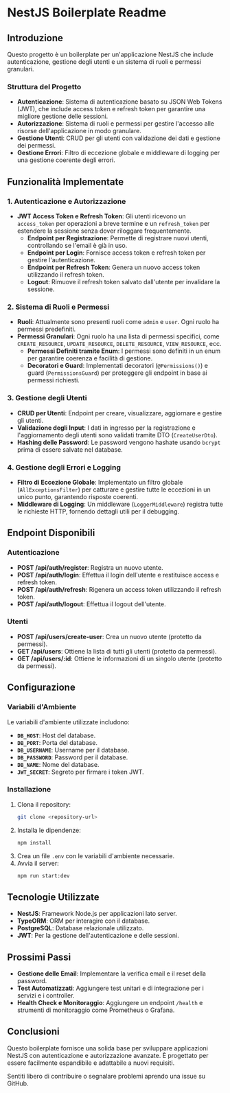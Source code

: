 # NestJS Boilerplate Readme

## Introduzione

Questo progetto è un boilerplate per un'applicazione NestJS che include autenticazione, gestione degli utenti e un sistema di ruoli e permessi granulari.

### Struttura del Progetto

- **Autenticazione**: Sistema di autenticazione basato su JSON Web Tokens (JWT), che include access token e refresh token per garantire una migliore gestione delle sessioni.
- **Autorizzazione**: Sistema di ruoli e permessi per gestire l'accesso alle risorse dell'applicazione in modo granulare.
- **Gestione Utenti**: CRUD per gli utenti con validazione dei dati e gestione dei permessi.
- **Gestione Errori**: Filtro di eccezione globale e middleware di logging per una gestione coerente degli errori.

## Funzionalità Implementate

### 1. Autenticazione e Autorizzazione

- **JWT Access Token e Refresh Token**: Gli utenti ricevono un `access_token` per operazioni a breve termine e un `refresh_token` per estendere la sessione senza dover riloggare frequentemente.
  - **Endpoint per Registrazione**: Permette di registrare nuovi utenti, controllando se l'email è già in uso.
  - **Endpoint per Login**: Fornisce access token e refresh token per gestire l'autenticazione.
  - **Endpoint per Refresh Token**: Genera un nuovo access token utilizzando il refresh token.
  - **Logout**: Rimuove il refresh token salvato dall'utente per invalidare la sessione.

### 2. Sistema di Ruoli e Permessi

- **Ruoli**: Attualmente sono presenti ruoli come `admin` e `user`. Ogni ruolo ha permessi predefiniti.
- **Permessi Granulari**: Ogni ruolo ha una lista di permessi specifici, come `CREATE_RESOURCE`, `UPDATE_RESOURCE`, `DELETE_RESOURCE`, `VIEW_RESOURCE`, ecc.
  - **Permessi Definiti tramite Enum**: I permessi sono definiti in un enum per garantire coerenza e facilità di gestione.
  - **Decoratori e Guard**: Implementati decoratori (`@Permissions()`) e guard (`PermissionsGuard`) per proteggere gli endpoint in base ai permessi richiesti.

### 3. Gestione degli Utenti

- **CRUD per Utenti**: Endpoint per creare, visualizzare, aggiornare e gestire gli utenti.
- **Validazione degli Input**: I dati in ingresso per la registrazione e l'aggiornamento degli utenti sono validati tramite DTO (`CreateUserDto`).
- **Hashing delle Password**: Le password vengono hashate usando `bcrypt` prima di essere salvate nel database.

### 4. Gestione degli Errori e Logging

- **Filtro di Eccezione Globale**: Implementato un filtro globale (`AllExceptionsFilter`) per catturare e gestire tutte le eccezioni in un unico punto, garantendo risposte coerenti.
- **Middleware di Logging**: Un middleware (`LoggerMiddleware`) registra tutte le richieste HTTP, fornendo dettagli utili per il debugging.

## Endpoint Disponibili

### Autenticazione

- **POST /api/auth/register**: Registra un nuovo utente.
- **POST /api/auth/login**: Effettua il login dell'utente e restituisce access e refresh token.
- **POST /api/auth/refresh**: Rigenera un access token utilizzando il refresh token.
- **POST /api/auth/logout**: Effettua il logout dell'utente.

### Utenti

- **POST /api/users/create-user**: Crea un nuovo utente (protetto da permessi).
- **GET /api/users**: Ottiene la lista di tutti gli utenti (protetto da permessi).
- **GET /api/users/:id**: Ottiene le informazioni di un singolo utente (protetto da permessi).

## Configurazione

### Variabili d'Ambiente

Le variabili d'ambiente utilizzate includono:

- **`DB_HOST`**: Host del database.
- **`DB_PORT`**: Porta del database.
- **`DB_USERNAME`**: Username per il database.
- **`DB_PASSWORD`**: Password per il database.
- **`DB_NAME`**: Nome del database.
- **`JWT_SECRET`**: Segreto per firmare i token JWT.

### Installazione

1. Clona il repository:
   ```bash
   git clone <repository-url>
   ```
2. Installa le dipendenze:
   ```bash
   npm install
   ```
3. Crea un file `.env` con le variabili d'ambiente necessarie.
4. Avvia il server:
   ```bash
   npm run start:dev
   ```

## Tecnologie Utilizzate

- **NestJS**: Framework Node.js per applicazioni lato server.
- **TypeORM**: ORM per interagire con il database.
- **PostgreSQL**: Database relazionale utilizzato.
- **JWT**: Per la gestione dell'autenticazione e delle sessioni.

## Prossimi Passi

- **Gestione delle Email**: Implementare la verifica email e il reset della password.
- **Test Automatizzati**: Aggiungere test unitari e di integrazione per i servizi e i controller.
- **Health Check e Monitoraggio**: Aggiungere un endpoint `/health` e strumenti di monitoraggio come Prometheus o Grafana.

## Conclusioni

Questo boilerplate fornisce una solida base per sviluppare applicazioni NestJS con autenticazione e autorizzazione avanzate. È progettato per essere facilmente espandibile e adattabile a nuovi requisiti.

Sentiti libero di contribuire o segnalare problemi aprendo una issue su GitHub.
